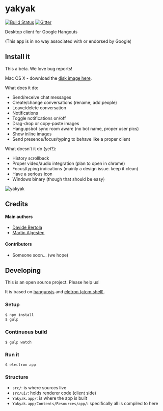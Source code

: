 yakyak
======

[![Build Status](https://travis-ci.org/yakyak/yakyak.svg)](https://travis-ci.org/yakyak/yakyak) [![Gitter](https://d378bf3rn661mp.cloudfront.net/gitter.svg)](https://gitter.im/yakyak/yakyak)

Desktop client for Google Hangouts

(This app is in no way associated with or endorsed by Google)

## Install it

This a beta. We love bug reports!

Mac OS X - download the [disk image here](https://github.com/yakyak/yakyak/releases/download/v0.0.1/Yakyak.dmg.zip).

What does it do:

* Send/receive chat messages
* Create/change conversations (rename, add people)
* Leave/delete conversation
* Notifications
* Toggle notifications on/off
* Drag-drop or copy-paste images
* Hangupsbot sync room aware (no bot name, proper user pics)
* Show inline images
* Send presence/focus/typing to behave like a proper client

What doesn't it do (yet?):

* History scrollback
* Proper video/audio integration (plan to open in chrome)
* Focus/typing indications (mainly a design issue. keep it clean)
* Have a serious icon
* Windows binary (though that should be easy)

![yakyak](https://cloud.githubusercontent.com/assets/227204/8025251/07d3ad20-0d4f-11e5-9d97-4e695eeb76bd.png)

## Credits

#### Main authors

* [Davide Bertola](https://github.com/davibe)
* [Martin Algesten](https://github.com/algesten)

#### Contributors

* Someone soon... (we hope)

## Developing

This is an open source project. Please help us!

It is based on [hangupsjs](https://github.com/algesten/hangupsjs) and
[eletron (atom shell)](https://github.com/atom/electron).

### Setup

```bash
$ npm install
$ gulp
```

### Continuous build

```
$ gulp watch
```

### Run it

```
$ electron app
```

### Structure

- `src/`: is where sources live
- `src/ui/`: holds renderer code (client side)
- `Yakyak.app/`: is where the app is built
- `Yakyak.app/Contents/Resources/app/`: specifically all is compiled to here
